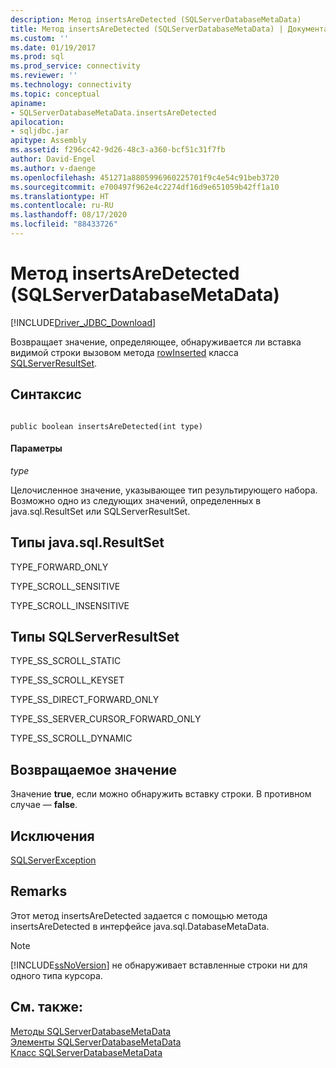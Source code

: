 ```yaml
---
description: Метод insertsAreDetected (SQLServerDatabaseMetaData)
title: Метод insertsAreDetected (SQLServerDatabaseMetaData) | Документация Майкрософт
ms.custom: ''
ms.date: 01/19/2017
ms.prod: sql
ms.prod_service: connectivity
ms.reviewer: ''
ms.technology: connectivity
ms.topic: conceptual
apiname:
- SQLServerDatabaseMetaData.insertsAreDetected
apilocation:
- sqljdbc.jar
apitype: Assembly
ms.assetid: f296cc42-9d26-48c3-a360-bcf51c31f7fb
author: David-Engel
ms.author: v-daenge
ms.openlocfilehash: 451271a8805996960225701f9c4e54c91beb3720
ms.sourcegitcommit: e700497f962e4c2274df16d9e651059b42ff1a10
ms.translationtype: HT
ms.contentlocale: ru-RU
ms.lasthandoff: 08/17/2020
ms.locfileid: "88433726"
---
```

# <a name="insertsaredetected-method-sqlserverdatabasemetadata"></a>Метод insertsAreDetected (SQLServerDatabaseMetaData)
[!INCLUDE[Driver_JDBC_Download](../../../includes/driver_jdbc_download.md)]

  Возвращает значение, определяющее, обнаруживается ли вставка видимой строки вызовом метода [rowInserted](../../../connect/jdbc/reference/rowinserted-method-sqlserverresultset.md) класса [SQLServerResultSet](../../../connect/jdbc/reference/sqlserverresultset-class.md).  
  
## <a name="syntax"></a>Синтаксис  
  
```  
  
public boolean insertsAreDetected(int type)  
```  
  
#### <a name="parameters"></a>Параметры  
 *type*  
  
 Целочисленное значение, указывающее тип результирующего набора. Возможно одно из следующих значений, определенных в java.sql.ResultSet или SQLServerResultSet.  
  
## <a name="javasqlresultset-types"></a>Типы java.sql.ResultSet  
 TYPE_FORWARD_ONLY  
  
 TYPE_SCROLL_SENSITIVE  
  
 TYPE_SCROLL_INSENSITIVE  
  
## <a name="sqlserverresultset-types"></a>Типы SQLServerResultSet  
 TYPE_SS_SCROLL_STATIC  
  
 TYPE_SS_SCROLL_KEYSET  
  
 TYPE_SS_DIRECT_FORWARD_ONLY  
  
 TYPE_SS_SERVER_CURSOR_FORWARD_ONLY  
  
 TYPE_SS_SCROLL_DYNAMIC  
  
## <a name="return-value"></a>Возвращаемое значение  
 Значение **true**, если можно обнаружить вставку строки. В противном случае — **false**.  
  
## <a name="exceptions"></a>Исключения  
 [SQLServerException](../../../connect/jdbc/reference/sqlserverexception-class.md)  
  
## <a name="remarks"></a>Remarks  
 Этот метод insertsAreDetected задается с помощью метода insertsAreDetected в интерфейсе java.sql.DatabaseMetaData.  
  
> [!NOTE]  
>  [!INCLUDE[ssNoVersion](../../../includes/ssnoversion-md.md)] не обнаруживает вставленные строки ни для одного типа курсора.  
  
## <a name="see-also"></a>См. также:  
 [Методы SQLServerDatabaseMetaData](../../../connect/jdbc/reference/sqlserverdatabasemetadata-methods.md)   
 [Элементы SQLServerDatabaseMetaData](../../../connect/jdbc/reference/sqlserverdatabasemetadata-members.md)   
 [Класс SQLServerDatabaseMetaData](../../../connect/jdbc/reference/sqlserverdatabasemetadata-class.md)  
  
  
